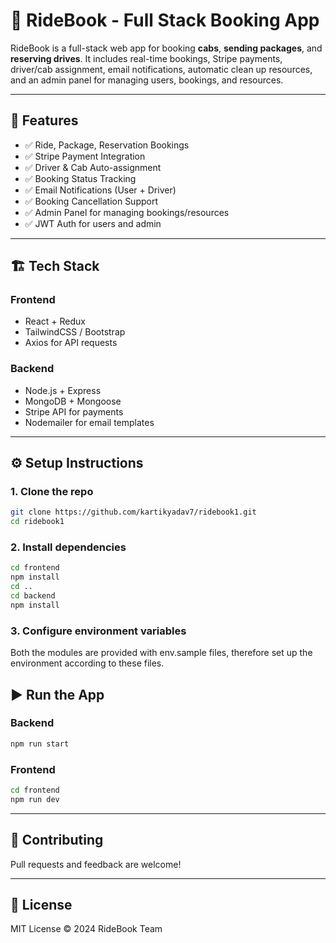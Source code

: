 # 🚖 RideBook - Full Stack Booking App

RideBook is a full-stack web app for booking **cabs**, **sending packages**, and **reserving drives**. It includes real-time bookings, Stripe payments, driver/cab assignment, email notifications, automatic clean up resources, and an admin panel for managing users, bookings, and resources.

---

## 🚀 Features

- ✅ Ride, Package, Reservation Bookings
- ✅ Stripe Payment Integration
- ✅ Driver & Cab Auto-assignment
- ✅ Booking Status Tracking
- ✅ Email Notifications (User + Driver)
- ✅ Booking Cancellation Support
- ✅ Admin Panel for managing bookings/resources
- ✅ JWT Auth for users and admin

---

## 🏗️ Tech Stack

### Frontend
- React + Redux
- TailwindCSS / Bootstrap
- Axios for API requests

### Backend
- Node.js + Express
- MongoDB + Mongoose
- Stripe API for payments
- Nodemailer for email templates

---

## ⚙️ Setup Instructions

### 1. Clone the repo

```bash
git clone https://github.com/kartikyadav7/ridebook1.git
cd ridebook1
```

### 2. Install dependencies

```bash
cd frontend
npm install
cd ..
cd backend
npm install
```

### 3. Configure environment variables  

Both the modules are provided with env.sample files, therefore set up the environment according to these files. 

## ▶️ Run the App

### Backend
```bash
npm run start
```

### Frontend 
```bash
cd frontend
npm run dev
```
---

## 🤝 Contributing

Pull requests and feedback are welcome!

---

## 📄 License

MIT License © 2024 RideBook Team
